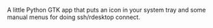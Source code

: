 A little Python GTK app that puts an icon in your system tray and some manual menus for doing ssh/rdesktop connect.
